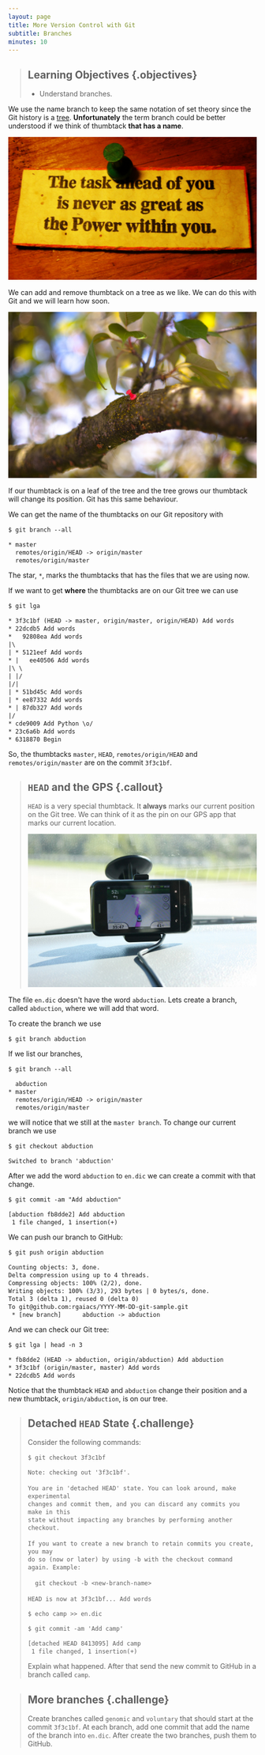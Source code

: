 ```yaml
---
layout: page
title: More Version Control with Git
subtitle: Branches
minutes: 10
---
```

> ## Learning Objectives {.objectives}
>
> * Understand branches.

We use the name branch to keep the same notation of set theory
since the Git history is a [tree](https://en.wikipedia.org/wiki/Tree_%28set_theory%29).
**Unfortunately** the term branch could be better understood
if we think of thumbtack **that has a name**.

![Picture of thumbtack and a piece of paper with the text "The task ahead of you is never as great as the Power within you." The picture is called "An inspirational message over the sink" by Bunny Jager available at https://flic.kr/p/88f39H under CC-BY-SA.](fig/thumbtack.jpg)

We can add and remove thumbtack on a tree as we like.
We can do this with Git and we will learn how soon.

![Thumbtack on a branch tree. The picture is called "Thumbtack" by Christian Bucad available at https://flic.kr/p/7XiB1R under CC-BY-NC-ND.](fig/thumbtack-on-tree.jpg)

If our thumbtack is on a leaf of the tree
and the tree grows our thumbtack will change its position.
Git has this same behaviour.

We can get the name of the thumbtacks on our Git repository with

~~~ {.bash}
$ git branch --all
~~~
~~~ {.out}
* master
  remotes/origin/HEAD -> origin/master
  remotes/origin/master
~~~

The star, `*`, marks the thumbtacks that has the files that we are using now.

If we want to get **where** the thumbtacks are on our Git tree we can use

~~~ {.bash}
$ git lga
~~~
~~~ {.out}
* 3f3c1bf (HEAD -> master, origin/master, origin/HEAD) Add words
* 22dcdb5 Add words
*   92808ea Add words
|\  
| * 5121eef Add words
* |   ee40506 Add words
|\ \  
| |/  
|/|   
| * 51bd45c Add words
| * ee87332 Add words
* | 87db327 Add words
|/  
* cde9009 Add Python \o/
* 23c6a6b Add words
* 6318870 Begin
~~~

So,
the thumbtacks
`master`,
`HEAD`,
`remotes/origin/HEAD` and
`remotes/origin/master`
are on the commit `3f3c1bf`.

> ## `HEAD` and the GPS {.callout}
>
> `HEAD` is a very special thumbtack.
> It **always** marks our current position
> on the Git tree.
> We can think of it as the pin on our GPS app
> that marks our current location.
>
> ![Picture of a GPS. The picture is called "Garmin-Asus A10 GPS Android smartphone review" by Cheon Fong Liew available at https://flic.kr/p/9bnK7g under CC-BY-SA.](fig/head-and-gps.jpg)

The file `en.dic` doesn't have the word `abduction`.
Lets create a branch,
called `abduction`,
where we will add that word.

To create the branch we use

~~~ {.bash}
$ git branch abduction
~~~

If we list our branches,

~~~ {.bash}
$ git branch --all
~~~
~~~ {.out}
  abduction
* master
  remotes/origin/HEAD -> origin/master
  remotes/origin/master
~~~

we will notice that we still at the `master branch`.
To change our current branch we use

~~~ {.bash}
$ git checkout abduction
~~~
~~~ {.out}
Switched to branch 'abduction'
~~~

After we add the word `abduction` to `en.dic`
we can create a commit with that change.

~~~ {.bash}
$ git commit -am "Add abduction"
~~~
~~~ {.out}
[abduction fb8dde2] Add abduction
 1 file changed, 1 insertion(+)
~~~

We can push our branch to GitHub:

~~~ {.bash}
$ git push origin abduction
~~~
~~~ {.out}
Counting objects: 3, done.
Delta compression using up to 4 threads.
Compressing objects: 100% (2/2), done.
Writing objects: 100% (3/3), 293 bytes | 0 bytes/s, done.
Total 3 (delta 1), reused 0 (delta 0)
To git@github.com:rgaiacs/YYYY-MM-DD-git-sample.git
 * [new branch]      abduction -> abduction
~~~

And we can check our Git tree:

~~~ {.bash}
$ git lga | head -n 3
~~~
~~~ {.out}
* fb8dde2 (HEAD -> abduction, origin/abduction) Add abduction
* 3f3c1bf (origin/master, master) Add words
* 22dcdb5 Add words
~~~

Notice that the thumbtack `HEAD` and `abduction` change their position
and a new thumbtack, `origin/abduction`, is on our tree.

> ## Detached `HEAD` State  {.challenge}
>
> Consider the following commands:
>
> ~~~ {.bash}
> $ git checkout 3f3c1bf
> ~~~
> ~~~ {.out}
> Note: checking out '3f3c1bf'.
>
> You are in 'detached HEAD' state. You can look around, make experimental
> changes and commit them, and you can discard any commits you make in this
> state without impacting any branches by performing another checkout.
>
> If you want to create a new branch to retain commits you create, you may
> do so (now or later) by using -b with the checkout command again. Example:
>
>   git checkout -b <new-branch-name>
>
> HEAD is now at 3f3c1bf... Add words
> ~~~
> ~~~ {.bash}
> $ echo camp >> en.dic
> ~~~
> ~~~ {.bash}
> $ git commit -am 'Add camp'
> ~~~
> ~~~ {.out}
> [detached HEAD 8413095] Add camp
>  1 file changed, 1 insertion(+)
> ~~~
>
> Explain what happened. After that send the new commit to GitHub in a branch called `camp`.

> ## More branches {.challenge}
>
> Create branches called
> `genomic` and `voluntary`
> that should start at the commit `3f3c1bf`.
> At each branch,
> add one commit that add the name of the branch into `en.dic`.
> After create the two branches,
> push them to GitHub.
